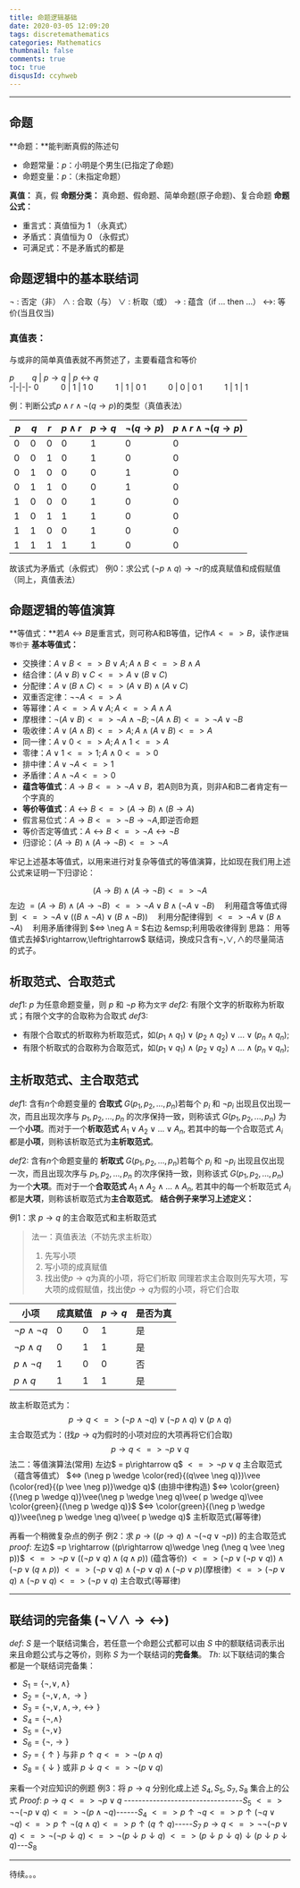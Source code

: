 ```yaml
---
title: 命题逻辑基础
date: 2020-03-05 12:09:20
tags: discretemathematics
categories: Mathematics
thumbnail: false
comments: true
toc: true
disqusId: ccyhweb
---
```


---

## 命题
**命题：**能判断真假的陈述句
* 命题常量：$p$：小明是个男生(已指定了命题)
* 命题变量：$p$：（未指定命题）

<!-- more -->

**真值：** 真，假
**命题分类：** 真命题、假命题、简单命题(原子命题)、复合命题
**命题公式：**
* 重言式：真值恒为 1 （永真式）
* 矛盾式：真值恒为 0 （永假式）
* 可满足式：不是矛盾式的都是

## 命题逻辑中的基本联结词
$\neg$ : 否定（非）
$\wedge$ : 合取（与）
$\vee$ : 析取（或）
$\rightarrow$ : 蕴含（if ... then ...）
$\leftrightarrow$: 等价(当且仅当)

### 真值表：
与或非的简单真值表就不再赘述了，主要看蕴含和等价

$p \qquad q$ | $p\rightarrow q$ | $p\leftrightarrow q$  
-|-|-|-
 0 $\qquad$ 0 | 1 | 1
 0 $\qquad$ 1 | 1 | 0
 1 $\qquad$ 0 | 0 | 0
 1 $\qquad$ 1 | 1  | 1
 
例：判断公式$p\wedge r \wedge \neg(q\rightarrow p)$的类型（真值表法）

$p \quad q \quad r$ | $p\wedge r$ | $p\rightarrow q$ | $\neg(q\rightarrow p)$ | $p\wedge r\wedge \neg(q\rightarrow p)$  
-|-|-|-|-
 $0 \quad 0 \quad 0$ | 0 | 1 | 0 | 0
 $0 \quad 0 \quad 1$ | 0 | 1 | 0 | 0
 $0 \quad 1 \quad 0$ | 0 | 0 | 1 | 0
 $0 \quad 1 \quad 1$ | 0 | 0 | 1 | 0
 $1 \quad 0 \quad 0$ | 0 | 1 | 0 | 0
 $1 \quad 0 \quad 1$ | 1 | 1 | 0 | 0
 $1 \quad 1 \quad 0$ | 0 | 1 | 0 | 0
 $1 \quad 1 \quad 1$ | 1 | 1 | 0 | 0
故该式为矛盾式（永假式）
例0：求公式 $(\neg p \wedge q)\rightarrow \neg r$的成真赋值和成假赋值（同上，真值表法）

## 命题逻辑的等值演算
**等值式：**若$A\leftrightarrow B$是重言式，则可称A和B等值，记作$A<=>B$，读作`逻辑等价于`
**基本等值式：**
* 交换律：$A\vee B <=> B\vee A; A\wedge B <=> B\wedge A$
* 结合律：$(A\vee B)\vee C <=> A\vee (B\vee C)$
* 分配律：$A\vee (B\wedge C)<=>(A\vee B)\wedge (A\vee C)$
* 双重否定律：$\neg\neg A <=> A$
* 等幂律：$A<=>A\vee A;A<=>A\wedge A$
* 摩根律：$\neg (A\vee B)<=>\neg A \wedge \neg B;\neg(A\wedge B)<=>\neg A\vee \neg B$
* 吸收律：$A\vee (A\wedge B)<=>A;A\wedge (A\vee B)<=>A$
* 同一律：$A\vee 0<=>A; A\wedge 1 <=> A$
* 零律：$A\vee 1 <=> 1;A\wedge 0<=>0$
* 排中律：$A\vee \neg A<=>1$
* 矛盾律：$A\wedge \neg A<=>0$
* **蕴含等值式**：$A \rightarrow B <=> \neg A\vee B$，若A则B为真，则非A和B二者肯定有一个字真的
* **等价等值式**：$A\leftrightarrow B<=>(A\rightarrow B)\wedge (B\rightarrow A)$ 
* 假言易位式：$A\rightarrow B <=> \neg B\rightarrow \neg A$,即逆否命题
* 等价否定等值式：$A \leftrightarrow B <=> \neg A \leftrightarrow \neg B$
* 归谬论：$(A\rightarrow B)\wedge (A\rightarrow \neg B)<=>\neg A$

牢记上述基本等值式，以用来进行对复杂等值式的等值演算，比如现在我们用上述公式来证明一下归谬论：
> 
$$(A\rightarrow B)\wedge (A\rightarrow \neg B)<=>\neg A$$
左边 $=(A\rightarrow B)\wedge (A\rightarrow \neg B)$
$<=> \neg A\vee B\wedge (\neg A\vee \neg B)$ &emsp;利用蕴含等值式得到
$<=> \neg A \vee ((B\wedge \neg A)\vee (B\wedge \neg B))$ &emsp;利用分配律得到
$<=> \neg A\vee (B\wedge \neg A)$ &emsp;利用矛盾律得到
$<=> \neg A = $右边  &emsp;利用吸收律得到
思路： 用等值式去掉$\rightarrow,\leftrightarrow$ 联结词，换成只含有$\neg ,\vee ,\wedge$的尽量简洁的式子。

## 析取范式、合取范式

$def1:$ $p$ 为任意命题变量，则 $p$ 和 $\neg p$ 称为`文字`
$def2:$ 有限个文字的析取称为析取式；有限个文字的合取称为合取式
$def3:$ 
* 有限个合取式的析取称为析取范式，如$(p_1\wedge q_1)\vee(p_2\wedge q_2)\vee ... \vee(p_n\wedge q_n)$; 
* 有限个析取式的合取称为合取范式，如$(p_1\vee q_1)\wedge(p_2\vee q_2)\wedge ... \wedge(p_n\vee q_n)$;

## 主析取范式、主合取范式
$def1:$ 含有$n$个命题变量的 **合取式** $G(p_1,p_2,...,p_n)$若每个 $p_i$ 和 $\neg p_i$ 出现且仅出现一次，而且出现次序与 $p_1,p_2,...,p_n$ 的次序保持一致，则称该式 $G(p_1,p_2,...,p_n)$ 为一个**小项**。而对于一个**析取范式** $A_1 \vee A_2 \vee ... \vee A_n$, 若其中的每一个合取范式 $A_i$ 都是**小项**，则称该析取范式为**主析取范式**。

$def2:$ 含有$n$个命题变量的 **析取式** $G(p_1,p_2,...,p_n)$若每个 $p_i$ 和 $\neg p_i$ 出现且仅出现一次，而且出现次序与 $p_1,p_2,...,p_n$ 的次序保持一致，则称该式 $G(p_1,p_2,...,p_n)$ 为一个**大项**。而对于一个**合取范式** $A_1 \wedge A_2 \wedge ... \wedge A_n$, 若其中的每一个析取范式 $A_i$ 都是**大项**，则称该析取范式为**主合取范式**。
**结合例子来学习上述定义：**

例1：求 $p \rightarrow q$ 的主合取范式和主析取范式
> 法一：真值表法（不妨先求主析取）
> 1. 先写小项
> 2. 写小项的成真赋值
> 3. 找出使$p\rightarrow q$为真的小项，将它们析取
> 同理若求主合取则先写大项，写大项的成假赋值，找出使$p\rightarrow q$为假的小项，将它们合取
> 
小项 | 成真赋值 |  $p\rightarrow q$ | 是否为真  
-|-|-|-
$\neg p\wedge \neg q$ | $0 \qquad 0$ | 1 | 是
$\neg p\wedge q$ | $0 \qquad 1$ | 1 | 是
$p\wedge \neg q$ | $1 \qquad 0$ | 0 | 否
$p\wedge q$ | $1 \qquad 1$ | 1  | 是
故主析取范式为：
$$
p\rightarrow q <=> (\neg p\wedge \neg q)\vee (\neg p\wedge q)\vee ( p\wedge q)
$$
主合取范式为：(找$p\rightarrow q$为假时的小项对应的大项再将它们合取)
$$
p\rightarrow q <=> \neg p \vee q
$$
法二：等值演算法(常用)
左边$ = p\rightarrow q$
$<=> \neg p \vee q$ 主合取范式（蕴含等值式）
$<=> (\neg p \wedge \color{red}{(q\vee \neg q)})\vee (\color{red}{(p \vee \neg p)}\wedge q)$ (由排中律构造)
$<=> \color{green}{(\neg p \wedge q)}\vee(\neg p \wedge \neg q)\vee( p \wedge q)\vee \color{green}{(\neg p \wedge q)}$
$<=> \color{green}{(\neg p \wedge q)}\vee(\neg p \wedge \neg q)\vee( p \wedge q)$ 主析取范式(幂等律)

再看一个稍微复杂点的例子
例2：求 $p \rightarrow ((p\rightarrow q)\wedge \neg (\neg q \vee \neg p))$ 的主合取范式
$proof:$
左边$ =p \rightarrow ((p\rightarrow q)\wedge \neg (\neg q \vee \neg p))$
$<=> \neg p \vee ((\neg p \vee q)\wedge (q\wedge p))$ (蕴含等价)
$<=> (\neg p \vee(\neg p \vee q))\wedge (\neg p \vee (q \wedge p))$
$<=> (\neg p \vee q)\wedge (\neg p \vee q)\wedge (\neg p \vee p)$(摩根律)
$<=> (\neg p \vee q)\wedge (\neg p \vee q)<=>(\neg p \vee q)$ 主合取式(等幂律)

---
## 联结词的完备集 $(\neg \vee \wedge \rightarrow \leftrightarrow)$
$def:$ $S$ 是一个联结词集合，若任意一个命题公式都可以由 $S$ 中的额联结词表示出来且命题公式与之等价，则称 $S$ 为一个联结词的**完备集**。
$Th:$ 以下联结词的集合都是一个联结词完备集：
* $S_1 = \{ \neg, \vee, \wedge \}$
* $S_2 = \{ \neg, \vee, \wedge, \rightarrow \}$
* $S_3 = \{ \neg, \vee, \wedge, \rightarrow, \leftrightarrow \}$
* $S_4 = \{ \neg, \wedge \}$
* $S_5 = \{ \neg, \vee \}$
* $S_6 = \{ \neg, \rightarrow \}$
* $S_7 = \{ \uparrow \}$ 与非 $p \uparrow q <=> \neg(p\wedge q)$
* $S_8 = \{ \downarrow \}$ 或非 $p \downarrow q <=> \neg(p \vee q)$

来看一个对应知识的例题
例3：将 $p\rightarrow q$ 分别化成上述 $S_4,S_5,S_7,S_8$ 集合上的公式
$Proof:$
$p\rightarrow q <=> \neg p \vee q$  ---------------------------------$S_5$
$<=> \neg\neg(\neg p \vee q)<=> \neg(p \wedge \neg q)$------$S_4$
$<=> p\uparrow \neg q<=>p\uparrow(\neg q\vee \neg q)<=>p\uparrow\neg(q\wedge q)<=>p\uparrow(q\uparrow q)$-----$S_7$
$p\rightarrow q<=>\neg\neg(\neg p\vee q)<=>\neg(\neg p\downarrow q)<=>\neg(p\downarrow p\downarrow q)$
$<=>(p\downarrow p\downarrow q)\downarrow(p\downarrow p\downarrow q)$---$S_8$

---
待续。。。